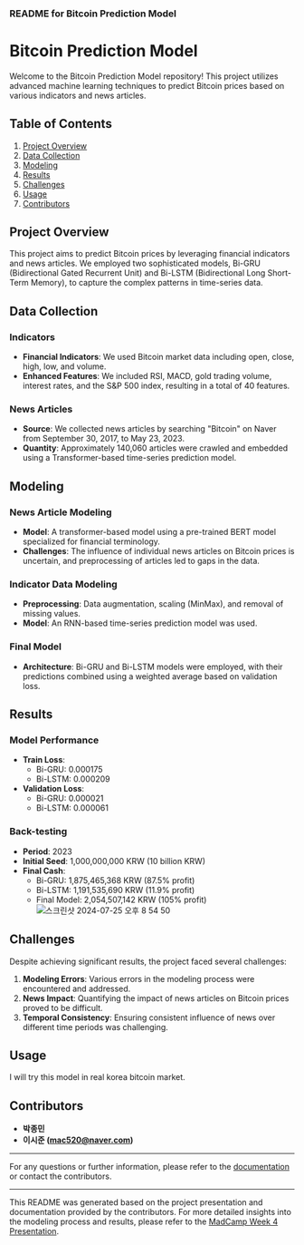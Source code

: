 ### README for Bitcoin Prediction Model

# Bitcoin Prediction Model

Welcome to the Bitcoin Prediction Model repository! This project utilizes advanced machine learning techniques to predict Bitcoin prices based on various indicators and news articles.

## Table of Contents

1. [Project Overview](#project-overview)
2. [Data Collection](#data-collection)
3. [Modeling](#modeling)
4. [Results](#results)
5. [Challenges](#challenges)
6. [Usage](#usage)
7. [Contributors](#contributors)

## Project Overview

This project aims to predict Bitcoin prices by leveraging financial indicators and news articles. We employed two sophisticated models, Bi-GRU (Bidirectional Gated Recurrent Unit) and Bi-LSTM (Bidirectional Long Short-Term Memory), to capture the complex patterns in time-series data.

## Data Collection

### Indicators
- **Financial Indicators**: We used Bitcoin market data including open, close, high, low, and volume.
- **Enhanced Features**: We included RSI, MACD, gold trading volume, interest rates, and the S&P 500 index, resulting in a total of 40 features.

### News Articles
- **Source**: We collected news articles by searching "Bitcoin" on Naver from September 30, 2017, to May 23, 2023.
- **Quantity**: Approximately 140,060 articles were crawled and embedded using a Transformer-based time-series prediction model.

## Modeling

### News Article Modeling
- **Model**: A transformer-based model using a pre-trained BERT model specialized for financial terminology.
- **Challenges**: The influence of individual news articles on Bitcoin prices is uncertain, and preprocessing of articles led to gaps in the data.

### Indicator Data Modeling
- **Preprocessing**: Data augmentation, scaling (MinMax), and removal of missing values.
- **Model**: An RNN-based time-series prediction model was used.

### Final Model
- **Architecture**: Bi-GRU and Bi-LSTM models were employed, with their predictions combined using a weighted average based on validation loss.

## Results

### Model Performance
- **Train Loss**:
  - Bi-GRU: 0.000175
  - Bi-LSTM: 0.000209
- **Validation Loss**:
  - Bi-GRU: 0.000021
  - Bi-LSTM: 0.000061

### Back-testing
- **Period**: 2023
- **Initial Seed**: 1,000,000,000 KRW (10 billion KRW)
- **Final Cash**:
  - Bi-GRU: 1,875,465,368 KRW (87.5% profit)
  - Bi-LSTM: 1,191,535,690 KRW (11.9% profit)
  - Final Model: 2,054,507,142 KRW (105% profit)
![스크린샷 2024-07-25 오후 8 54 50](https://github.com/user-attachments/assets/91385d53-cb87-43a1-817f-70247e72d2db)


## Challenges

Despite achieving significant results, the project faced several challenges:
1. **Modeling Errors**: Various errors in the modeling process were encountered and addressed.
2. **News Impact**: Quantifying the impact of news articles on Bitcoin prices proved to be difficult.
3. **Temporal Consistency**: Ensuring consistent influence of news over different time periods was challenging.

## Usage

I will try this model in real korea bitcoin market.

## Contributors

- **박종민**
- **이시준 (mac520@naver.com)**

---

For any questions or further information, please refer to the [documentation](docs/documentation.md) or contact the contributors.

---

This README was generated based on the project presentation and documentation provided by the contributors. For more detailed insights into the modeling process and results, please refer to the [MadCamp Week 4 Presentation](MadCamp_Week4_ppt.pdf).
